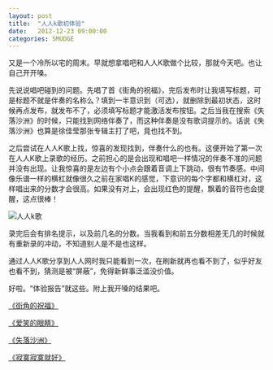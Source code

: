 ```yaml
---
layout: post
title:  "人人k歌初体验"
date:   2012-12-23 09:00:00
categories: SMUDGE
---
```


又是一个冷所以宅的周末。早就想拿唱吧和人人K歌做个比较，那就今天吧。也让自己开开嗓。

先说说唱吧碰到的问题。先唱了首《街角的祝福》，完后发布时让我填写标题，可是标题不就是伴奏的名称么？填到一半意识到（可选），就删除到最初状态，这时候再点发布，就发布不了，必须填写标题才能激活发布按钮。之后当我在搜索《失落沙洲》的时候，只能找到网络伴奏了，而这种伴奏是没有歌词提示的。话说《失落沙洲》也算是徐佳莹那张专辑主打了吧，竟也找不到。



之后尝试在人人K歌上找，惊喜的发现找到，伴奏什么的也有。这便开始了第一次在人人K歌上录歌的经历。之前担心的是会出现和唱吧一样情况的伴奏不准的问题并没有出现。让我惊喜的是左边有个小点会跟着音调上下跳动，很有节奏感。中间像乐谱一样的横杠就像很久之前在家唱K的感觉，下意识的每个字都和横杠对，这样唱出来的分数才会很高。如果没有对上，会出现红色的提醒，飘着的音符也会提醒，这点很棒！



<img src="http://binnng.coding.io/assets/images/rrkg.jpg" alt="人人k歌" />



录完后会有排名提示，以及前几名的分数。当我看到和前五分数相差无几的时候就有重新录的冲动，不知道别人是不是也这样。



通过人人K歌分享到人人网时我只能看到一次，在刷新就再也看不到了，似乎好友也看不到，猜测是被“屏蔽”，免得新鲜事泛滥没价值。



好啦。“体验报告”就这些。附上我开嗓的结果吧。



<a href="http://changba.com/s/nfMsuPuEzMHmtuJLqXWzag?code=Gt1bjDM0qnHolo___BHP5wMQrp3RbDmuMb6imQQ1GyTgBwsOXi4_mkzpBuBTz9TY6uu7ZYl_TCkfC3xB1LxGXQK0lJ4E4e89" target="_blank">《街角的祝福》</a>



<a href="http://changba.com/s/sxnoxM2FwbFN3TL47ZgRPA?code=Gt1bjDM0qnHolo___BHP5wMQrp3RbDmuMb6imQQ1GyTgBwsOXi4_mkzpBuBTz9TY6uu7ZYl_TCkfC3xB1LxGXQK0lJ4E4e89" target="_blank">《爱笑的眼睛》</a>



<a href="http://k.renren.com/share/25429" target="_blank">《失落沙洲》</a>



<a href="http://k.renren.com/share/25483" target="_blank">《寂寞寂寞就好​》</a>